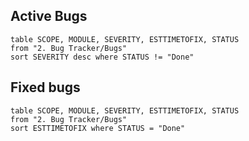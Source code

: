 ## Active Bugs
```dataview
table SCOPE, MODULE, SEVERITY, ESTTIMETOFIX, STATUS
from "2. Bug Tracker/Bugs"
sort SEVERITY desc where STATUS != "Done"

```


## Fixed bugs
```dataview
table SCOPE, MODULE, SEVERITY, ESTTIMETOFIX, STATUS
from "2. Bug Tracker/Bugs"
sort ESTTIMETOFIX where STATUS = "Done"

```








